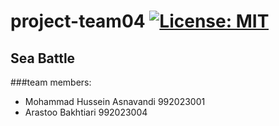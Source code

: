 # project-team04 [![License: MIT](https://img.shields.io/badge/License-MIT-yellow.svg)](https://opensource.org/licenses/MIT)
## Sea Battle

###team members:
+ Mohammad Hussein Asnavandi 992023001
+ Arastoo Bakhtiari 992023004

